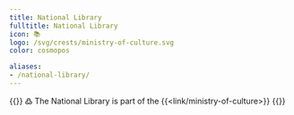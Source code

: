 ```yaml
---
title: National Library
fulltitle: National Library
icon: 📚
logo: /svg/crests/ministry-of-culture.svg
color: cosmopos

aliases:
- /national-library/
---
```

{{<note>}}
߷ The National Library is part of the {{<link/ministry-of-culture>}}
{{</note>}}